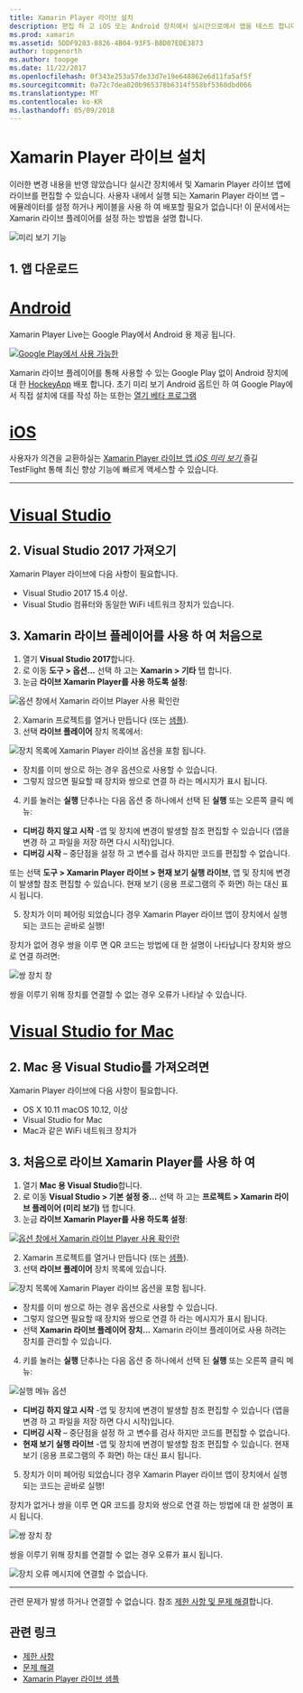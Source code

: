 ```yaml
---
title: Xamarin Player 라이브 설치
description: 편집 하 고 iOS 또는 Android 장치에서 실시간으로에서 앱을 테스트 합니다.
ms.prod: xamarin
ms.assetid: 5DDF9203-8826-4B04-93F5-B8D07EDE3873
author: topgenorth
ms.author: toopge
ms.date: 11/22/2017
ms.openlocfilehash: 0f343e253a57de33d7e19e648862e6d11fa5af5f
ms.sourcegitcommit: 0a72c7dea020b965378b6314f558bf5360dbd066
ms.translationtype: MT
ms.contentlocale: ko-KR
ms.lasthandoff: 05/09/2018
---
```

# <a name="xamarin-live-player-setup"></a>Xamarin Player 라이브 설치

이러한 변경 내용을 반영 않았습니다 실시간 장치에서 및 Xamarin Player 라이브 앱에 라이브를 편집할 수 있습니다. 사용자 내에서 실행 되는 Xamarin Player 라이브 앱 – 에뮬레이터를 설정 하거나 케이블을 사용 하 여 배포할 필요가 없습니다! 이 문서에서는 Xamarin 라이브 플레이어를 설정 하는 방법을 설명 합니다.

![미리 보기 기능](~/media/shared/preview.png)

## <a name="1-get-the-app"></a>1. 앱 다운로드

# <a name="androidtabandroid"></a>[Android](#tab/android)

Xamarin Player Live는 Google Play에서 Android 용 제공 됩니다.

[ ![Google Play에서 사용 가능한](install-images/google-play-badge.png)](https://play.google.com/store/apps/details?id=com.xamarin.live)

Xamarin 라이브 플레이어를 통해 사용할 수 있는 Google Play 없이 Android 장치에 대 한 [HockeyApp](https://aka.ms/xlp-hockeyapp) 배포 합니다. 초기 미리 보기 Android 옵트인 하 여 Google Play에서 직접 설치에 대를 작성 하는 또한는 [열기 베타 프로그램](https://play.google.com/apps/testing/com.xamarin.live)

# <a name="iostabios"></a>[iOS](#tab/ios)

사용자가 의견을 교환하실는 [Xamarin Player 라이브 앱 _iOS 미리 보기_ ](https://aka.ms/liveplayeralpha) 즐길 TestFlight 통해 최신 향상 기능에 빠르게 액세스할 수 있습니다.

-----

# <a name="visual-studiotabwindows"></a>[Visual Studio](#tab/windows)

## <a name="2-get-visual-studio-2017"></a>2. Visual Studio 2017 가져오기

Xamarin Player 라이브에 다음 사항이 필요합니다.

- Visual Studio 2017 15.4 이상.
- Visual Studio 컴퓨터와 동일한 WiFi 네트워크 장치가 있습니다.

## <a name="3-using-xamarin-live-player-for-the-first-time"></a>3. Xamarin 라이브 플레이어를 사용 하 여 처음으로

1. 열기 **Visual Studio 2017**합니다.
2. 로 이동 **도구 > 옵션...**  선택 하 고는 **Xamarin > 기타** 탭 합니다.
3. 눈금 **라이브 Xamarin Player를 사용 하도록 설정**:

  ![옵션 창에서 Xamarin 라이브 Player 사용 확인란](install-images/vs2017-options.png)

2. Xamarin 프로젝트를 열거나 만듭니다 (또는 [샘플](~/tools/live-player/samples.md)).
3. 선택 **라이브 플레이어** 장치 목록에서:

  ![장치 목록에 Xamarin Player 라이브 옵션을 포함 됩니다.](install-images/devices-empty-windows.png)

  * 장치를 이미 쌍으로 하는 경우 옵션으로 사용할 수 있습니다.
  * 그렇지 않으면 필요할 때 장치와 쌍으로 연결 하 라는 메시지가 표시 됩니다.
4. 키를 눌러는 **실행** 단추나는 다음 옵션 중 하나에서 선택 된 **실행** 또는 오른쪽 클릭 메뉴:

  - **디버깅 하지 않고 시작** -앱 및 장치에 변경이 발생할 참조 편집할 수 있습니다 (앱을 변경 하 고 파일을 저장 하면 다시 시작)입니다.
  - **디버깅 시작** – 중단점을 설정 하 고 변수를 검사 하지만 코드를 편집할 수 없습니다.

  또는 선택 **도구 > Xamarin Player 라이브 > 현재 보기 실행 라이브**, 앱 및 장치에 변경이 발생할 참조 편집할 수 있습니다. 현재 보기 (응용 프로그램의 주 화면) 하는 대신 표시 됩니다.

5. 장치가 이미 페어링 되었습니다 경우 Xamarin Player 라이브 앱이 장치에서 실행 되는 코드는 곧바로 실행!

  장치가 없어 경우 쌍을 이루 면 QR 코드는 방법에 대 한 설명이 나타납니다 장치와 쌍으로 연결 하려면:

  ![쌍 장치 창](install-images/manage-empty-windows.png)

  쌍을 이루기 위해 장치를 연결할 수 없는 경우 오류가 나타날 수 있습니다.

# <a name="visual-studio-for-mactabmacos"></a>[Visual Studio for Mac](#tab/macos)

## <a name="2-get-visual-studio-for-mac"></a>2. Mac 용 Visual Studio를 가져오려면

Xamarin Player 라이브에 다음 사항이 필요합니다.

- OS X 10.11 macOS 10.12, 이상
- Visual Studio for Mac
- Mac과 같은 WiFi 네트워크 장치가

## <a name="3-using-xamarin-live-player-for-the-first-time"></a>3. 처음으로 라이브 Xamarin Player를 사용 하 여

1. 열기 **Mac 용 Visual Studio**합니다.
2. 로 이동 **Visual Studio > 기본 설정 중...**  선택 하 고는 **프로젝트 > Xamarin 라이브 플레이어 (미리 보기)** 탭 합니다.
3. 눈금 **라이브 Xamarin Player를 사용 하도록 설정**:

  [![옵션 창에서 Xamarin 라이브 Player 사용 확인란](install-images/vsmac-options-sml.png)](install-images/vsmac-options.png#lightbox)

2. Xamarin 프로젝트를 열거나 만듭니다 (또는 [샘플](~/tools/live-player/samples.md)).
3. 선택 **라이브 플레이어** 장치 목록에 있습니다.

  ![장치 목록에 Xamarin Player 라이브 옵션을 포함 됩니다.](install-images/devices.png)

  * 장치를 이미 쌍으로 하는 경우 옵션으로 사용할 수 있습니다.
  * 그렇지 않으면 필요할 때 장치와 쌍으로 연결 하 라는 메시지가 표시 됩니다.
  * 선택 **Xamarin 라이브 플레이어 장치...**  Xamarin 라이브 플레이어로 사용 하려는 장치를 관리할 수 있습니다.

4. 키를 눌러는 **실행** 단추나는 다음 옵션 중 하나에서 선택 된 **실행** 또는 오른쪽 클릭 메뉴:

  ![실행 메뉴 옵션](install-images/run-menu.png)

  - **디버깅 하지 않고 시작** -앱 및 장치에 변경이 발생할 참조 편집할 수 있습니다 (앱을 변경 하 고 파일을 저장 하면 다시 시작)입니다.
  - **디버깅 시작** – 중단점을 설정 하 고 변수를 검사 하지만 코드를 편집할 수 없습니다.
  - **현재 보기 실행 라이브** -앱 및 장치에 변경이 발생할 참조 편집할 수 있습니다. 현재 보기 (응용 프로그램의 주 화면) 하는 대신 표시 됩니다.

5. 장치가 이미 페어링 되었습니다 경우 Xamarin Player 라이브 앱이 장치에서 실행 되는 코드는 곧바로 실행!

  장치가 없거나 쌍을 이루 면 QR 코드를 장치와 쌍으로 연결 하는 방법에 대 한 설명이 표시 됩니다.

  ![쌍 장치 창](install-images/manage-empty.png)

  쌍을 이루기 위해 장치를 연결할 수 없는 경우 오류가 표시 됩니다.

  ![장치 오류 메시지에 연결할 수 없습니다.](install-images/error-cannot-connect.png)


-----

관련 문제가 발생 하거나 연결할 수 없습니다. 참조 [제한 사항 및 문제 해결](~/tools/live-player/troubleshooting.md)합니다.


## <a name="related-links"></a>관련 링크

- [제한 사항](~/tools/live-player/limitations.md)
- [문제 해결](~/tools/live-player/troubleshooting.md)
- [Xamarin Player 라이브 샘플](~/tools/live-player/samples.md)
